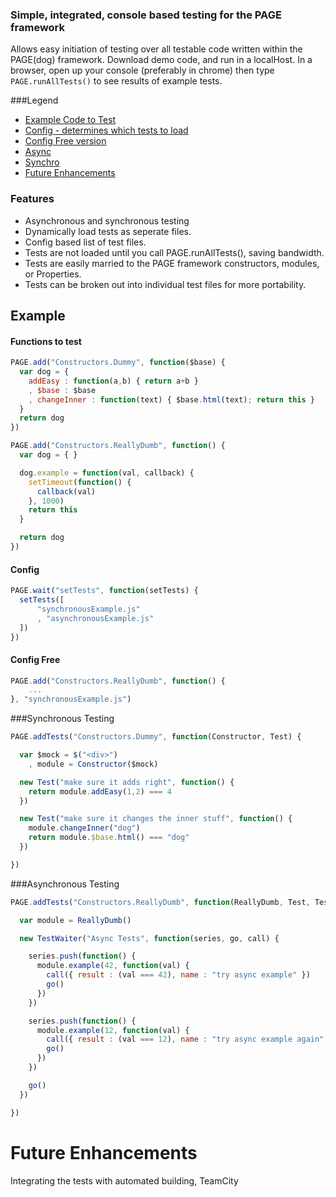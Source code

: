 ### Simple, integrated, console based testing for the PAGE framework ######

Allows easy initiation of testing over all testable code written within the PAGE(dog) framework.
Download demo code, and run in a localHost. In a browser, open up your console (preferably in chrome) 
then type ```PAGE.runAllTests()``` to see results of example tests.

###Legend
+ [Example Code to Test](#example)
+ [Config - determines which tests to load](#config)
+ [Config Free version](#config-free)
+ [Async](#asynchronous-testing)
+ [Synchro](#synchronous-testing)
+ [Future Enhancements](#future-enhancements)

###    Features
+ Asynchronous and synchronous testing
+ Dynamically load tests as seperate files.
+ Config based list of test files.
+ Tests are not loaded until you call PAGE.runAllTests(), saving bandwidth. 
+ Tests are easily married to the PAGE framework constructors, modules, or Properties.
+ Tests can be broken out into individual test files for more portability.


## Example ##
####   Functions to test
```Javascript
PAGE.add("Constructors.Dummy", function($base) {
  var dog = {
    addEasy : function(a,b) { return a+b }
    , $base : $base
    , changeInner : function(text) { $base.html(text); return this }
  }
  return dog
})

PAGE.add("Constructors.ReallyDumb", function() {
  var dog = { }

  dog.example = function(val, callback) {
    setTimeout(function() {
      callback(val)
    }, 1000)
    return this
  }

  return dog
})

```

#### Config

```JavaScript
PAGE.wait("setTests", function(setTests) {
  setTests([
      "synchronousExample.js"
      , "asynchronousExample.js"
  ])
})
```

#### Config Free

```JavaScript
PAGE.add("Constructors.ReallyDumb", function() {
	...
}, "synchronousExample.js")
```

###Synchronous Testing

```JavaScript
PAGE.addTests("Constructors.Dummy", function(Constructor, Test) {

  var $mock = $("<div>")
    , module = Constructor($mock)

  new Test("make sure it adds right", function() {
    return module.addEasy(1,2) === 4
  })

  new Test("make sure it changes the inner stuff", function() {
    module.changeInner("dog")
    return module.$base.html() === "dog"
  })

})
```

###Asynchronous Testing

```JavaScript
PAGE.addTests("Constructors.ReallyDumb", function(ReallyDumb, Test, TestWaiter) {

  var module = ReallyDumb()

  new TestWaiter("Async Tests", function(series, go, call) {

    series.push(function() {
      module.example(42, function(val) {
        call({ result : (val === 42), name : "try async example" })
        go()
      })
    })

    series.push(function() {
      module.example(12, function(val) {
        call({ result : (val === 12), name : "try async example again" })
        go()
      })
    })

    go()
  })

})
```
#  Future Enhancements
Integrating the tests with automated building, TeamCity
